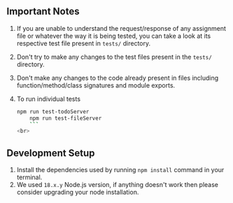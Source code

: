## Important Notes

1.  If you are unable to understand the request/response of any assignment file or whatever the way it is being tested, you can take a look at its respective test file present in `tests/` directory.

2.  Don't try to make any changes to the test files present in the `tests/` directory.

3.  Don't make any changes to the code already present in files including function/method/class signatures and module exports.

4.  To run individual tests
    ````bash
    npm run test-todoServer
        npm run test-fileServer
        ```
    <br>
    ````

## Development Setup

1. Install the dependencies used by running `npm install` command in your terminal.
2. We used `18.x.y` Node.js version, if anything doesn't work then please consider upgrading your node installation.
